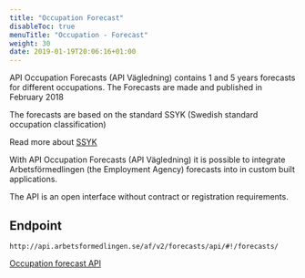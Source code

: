 ```yaml
---
title: "Occupation Forecast"
disableToc: true
menuTitle: "Occupation - Forecast"
weight: 30
date: 2019-01-19T20:06:16+01:00
---
```


API Occupation Forecasts (API Vägledning) contains 1 and 5 years forecasts for different occupations. The Forecasts are made and published in February 2018

The forecasts are based on the standard SSYK (Swedish standard occupation classification)

Read more about [SSYK](http://www.scb.se/dokumentation/klassifikationer-och-standarder/standard-for-svensk-yrkesklassificering-ssyk/)

With API Occupation Forecasts (API Vägledning) it is possible to integrate Arbetsförmedlingen (the Employment Agency) forecasts into in custom built applications.

The API is an open interface without contract or registration requirements.

## Endpoint

````
http://api.arbetsformedlingen.se/af/v2/forecasts/api/#!/forecasts/
````

[Occupation forecast API](http://api.arbetsformedlingen.se/af/v2/forecasts/api/#!/forecasts/)


